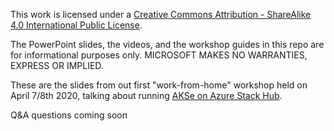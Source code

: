 This work is licensed under a [Creative Commons Attribution - ShareAlike 4.0 International Public License](https://creativecommons.org/licenses/by-sa/4.0/legalcode).

The PowerPoint slides, the videos, and the workshop guides in this repo are for informational purposes only. MICROSOFT MAKES NO WARRANTIES, EXPRESS OR IMPLIED.


These are the slides from out first "work-from-home" workshop held on April 7/8th 2020, talking about running [AKSe on Azure Stack Hub](https://www.youtube.com/watch?v=KitQ2X0GBD0).

Q&A questions
coming soon
